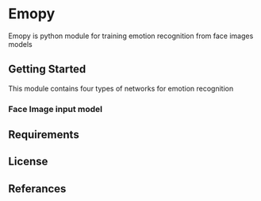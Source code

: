 # Emopy

Emopy is python module for training emotion recognition from face images models

## Getting Started
This module contains four types of networks for emotion recognition
### Face Image input model



## Requirements 



## License

## Referances


